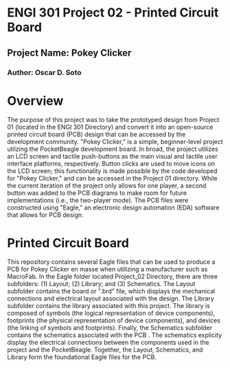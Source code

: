 # ENGI 301 Project 02 - Printed Circuit Board
## Project Name: Pokey Clicker
### Author: Oscar D. Soto


# Overview

The purpose of this project was to take the prototyped design from Project 01 (located in the ENGI 301 Directory) and convert it into an open-source printed circuit board (PCB) design that can be accessed by the development community. "Pokey Clicker," is a simple, beginner-level project utilzing the PocketBeagle development board. In broad, the project utilizes an LCD screen and tactile push-buttons as the main visual and tactile user interface platforms, respectively. Button clicks are used to move icons on the LCD screen; this functionality is made possible by the code developed for "Pokey Clicker," and can be accessed in the Project 01 directory. While the current iteration of the project only allows for one player, a second button was added to the PCB diagrams to make room for future implementations (i.e., the two-player mode). The PCB files were constructed using "Eagle," an electronic design automation (EDA) software that allows for PCB design.   

# Printed Circuit Board 

This repository contains several Eagle files that can be used to produce a PCB for Pokey Clicker en masse when utilizing a manufacturer such as MacroFab. In the Eagle folder located Project_02 Directory, there are three subfolders: (1) Layout; (2) Library; and (3) Schematics. The Layout subfolder contains the board or ".brd" file, which displays the mechanical connections and electrical layout associated with the design. The Library subfolder contains the library associated with this project. The library is composed of symbols (the logical representation of device components), footprints (the physical representation of device components), and devices (the linking of symbols and footprints). Finally, the Schematics subfolder contains the schematics associated with the PCB . The schematics explicity display the electrical connections between the components used in the project and the PocketBeagle. Together, the Layout, Schematics, and Library form the foundational Eagle files for the PCB. 
